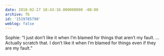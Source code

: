 ```yaml
---
date: 2018-02-27 18:43:10.000000000 -08:00
archive: fb
id: '1519785790'
weblog: false
---
```


Sophie: “I just don’t like it when I’m blamed for things that aren’t my fault. … Actually scratch that. I don’t like it when I’m blamed for things even if they are my fault.”
